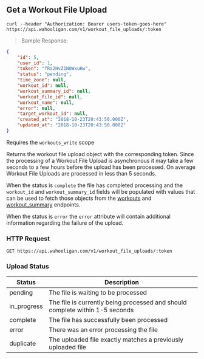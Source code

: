 ## Get a Workout File Upload

```shell
curl --header "Authorization: Bearer users-token-goes-here" https://api.wahooligan.com/v1/workout_file_uploads/:token
```
> Sample Response:

```json
{
    "id": 5,
    "user_id": 1,
    "token": "fRa2HvZ1N0WxuHw",
    "status": "pending",
    "time_zone": null,
    "workout_id": null,
    "workout_summary_id": null,
    "workout_file_id": null,
    "workout_name": null,
    "error": null,
    "target_workout_id": null,
    "created_at": "2018-10-23T20:43:50.000Z",
    "updated_at": "2018-10-23T20:43:50.000Z"
}
```
Requires the `workouts_write` scope

Returns the workout file upload object with the corresponding token. Since the processing of a Workout File Upload is asynchronous it may take a few seconds to a few hours before the upload has been processed. On average Workout File Uploads are processed in less than 5 seconds.

When the status is `complete` the file has completed processing and the `workout_id` and `workout_summary_id` fields will be populated with values that can be used to fetch those objects from the [workouts](#get-a-workout) and [workout_summary](#get-a-workout-summary) endpoints.

When the status is `error` the `error` attribute will contain additional information regarding the failure of the upload.

### HTTP Request

`GET https://api.wahooligan.com/v1/workout_file_uploads/:token`

### Upload Status

Status      | Description
----------- | ---------------------------------------
pending     | The file is waiting to be processed
in_progress | The file is currently being processed and should complete within 1-5 seconds
complete    | The file has successfully been processed
error       | There was an error processing the file
duplicate   | The uploaded file exactly matches a previously uploaded file

